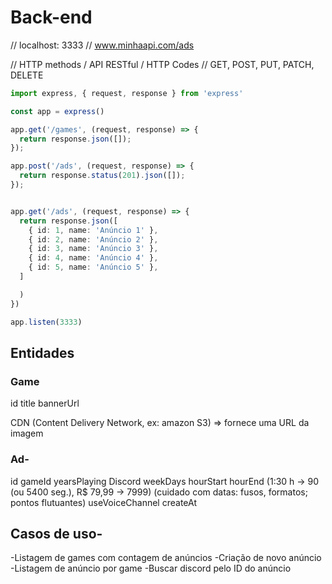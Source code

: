 # Back-end

// localhost: 3333
// www.minhaapi.com/ads

// HTTP methods / API RESTful / HTTP Codes
// GET, POST, PUT, PATCH, DELETE

```ts
import express, { request, response } from 'express'

const app = express()

app.get('/games', (request, response) => {
  return response.json([]);
});

app.post('/ads', (request, response) => {
  return response.status(201).json([]);
});


app.get('/ads', (request, response) => {
  return response.json([
    { id: 1, name: 'Anúncio 1' },
    { id: 2, name: 'Anúncio 2' },
    { id: 3, name: 'Anúncio 3' },
    { id: 4, name: 'Anúncio 4' },
    { id: 5, name: 'Anúncio 5' },
  ]

  )
})

app.listen(3333)
```

## Entidades

### Game

id
title
bannerUrl

CDN (Content Delivery Network, ex: amazon S3) => fornece uma URL da imagem

### Ad-

id
gameId
yearsPlaying
Discord
weekDays
hourStart
hourEnd (1:30 h -> 90 (ou 5400 seg.), R$ 79,99 -> 7999)
(cuidado com datas: fusos, formatos;
pontos flutuantes)
useVoiceChannel
createAt

## Casos de uso-

-Listagem de games com contagem de anúncios
-Criação de novo anúncio
-Listagem de anúncio por game
-Buscar discord pelo ID do anúncio